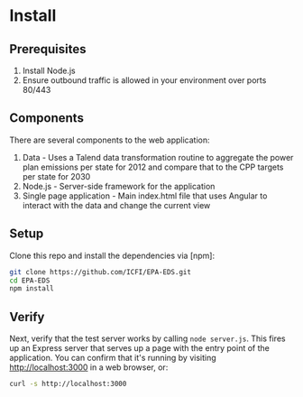 # Install
## Prerequisites
1. Install Node.js
2. Ensure outbound traffic is allowed in your environment over ports 80/443

## Components
There are several components to the web application:

1. Data - Uses a Talend data transformation routine to aggregate the power plan emissions per state for 2012 and compare that to the CPP targets per state for 2030
2. Node.js - Server-side framework for the application
3. Single page application - Main index.html file that uses Angular to interact with the data and change the current view


## Setup
Clone this repo and install the dependencies via [npm]:

```sh
git clone https://github.com/ICFI/EPA-EDS.git
cd EPA-EDS
npm install
```

## Verify
Next, verify that the test server works by calling `node server.js`. This
fires up an Express server that serves up a page with the entry point of the application. 
You can confirm that it's running by visiting
[http://localhost:3000](http://localhost:3000) in a web browser, or:

```sh
curl -s http://localhost:3000
```





